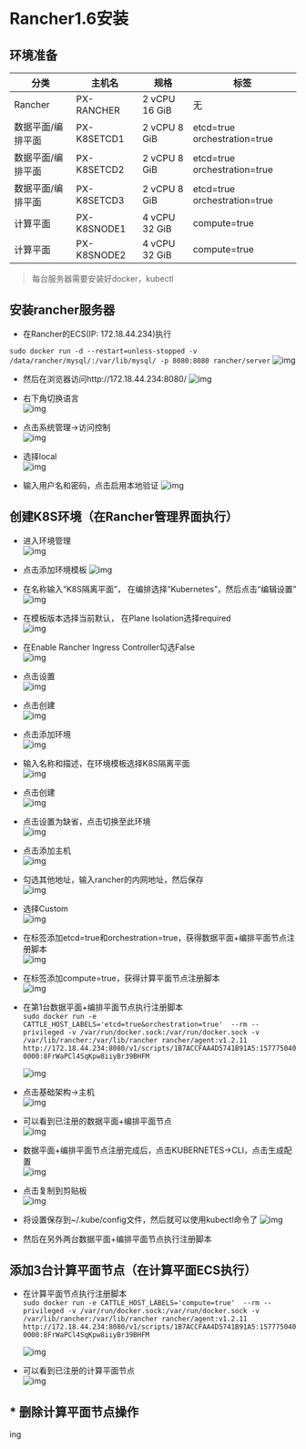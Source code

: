 # Rancher1.6安装
## 环境准备
| 分类 | 主机名 | 规格 | 标签 |
| --- | --- | --- | --- |
| Rancher | PX-RANCHER | 2 vCPU 16 GiB | 无 |
| 数据平面/编排平面 | PX-K8SETCD1 | 2 vCPU 8 GiB | etcd=true orchestration=true |
| 数据平面/编排平面 | PX-K8SETCD2 | 2 vCPU 8 GiB | etcd=true orchestration=true |
| 数据平面/编排平面 | PX-K8SETCD3 | 2 vCPU 8 GiB | etcd=true orchestration=true |
| 计算平面 | PX-K8SNODE1 | 4 vCPU 32 GiB | compute=true |
| 计算平面 | PX-K8SNODE2 | 4 vCPU 32 GiB | compute=true |

> 每台服务器需要安装好docker，kubectl 

## 安装rancher服务器
- 在Rancher的ECS(IP: 172.18.44.234)执行  

`sudo docker run -d --restart=unless-stopped -v /data/rancher/mysql/:/var/lib/mysql/ -p 8080:8080 rancher/server`
![img](images/rancher1.6/rancher-install.png)

- 然后在浏览器访问http://172.18.44.234:8080/
![img](images/rancher1.6/rancher-1.png)

- 右下角切换语言  
![img](images/rancher1.6/rancher-2.png)

- 点击系统管理->访问控制  
![img](images/rancher1.6/rancher-3.png)

- 选择local  
![img](images/rancher1.6/rancher-4.png)

- 输入用户名和密码，点击启用本地验证
![img](images/rancher1.6/rancher-5.png)

## 创建K8S环境（在Rancher管理界面执行）
- 进入环境管理  
![img](images/rancher1.6/rancher-6.png)

- 点击添加环境模板 
![img](images/rancher1.6/rancher-7.png)

- 在名称输入“K8S隔离平面”， 在编排选择“Kubernetes”，然后点击“编辑设置”  
![img](images/rancher1.6/rancher-8.png)

- 在模板版本选择当前默认， 在Plane Isolation选择required  
![img](images/rancher1.6/rancher-9.png)

- 在Enable Rancher Ingress Controller勾选False  
![img](images/rancher1.6/rancher-10.png)

- 点击设置  
![img](images/rancher1.6/rancher-11.png)

- 点击创建  
![img](images/rancher1.6/rancher-12.png)

- 点击添加环境  
![img](images/rancher1.6/rancher-13.png)

- 输入名称和描述，在环境模板选择K8S隔离平面  
![img](images/rancher1.6/rancher-14.png)

- 点击创建  
![img](images/rancher1.6/rancher-15.png)

- 点击设置为缺省，点击切换至此环境  
![img](images/rancher1.6/rancher-16.png)

- 点击添加主机  
![img](images/rancher1.6/rancher-17.png)

- 勾选其他地址，输入rancher的内网地址，然后保存  
![img](images/rancher1.6/rancher-18.png)

- 选择Custom  
![img](images/rancher1.6/rancher-19.png)

- 在标签添加etcd=true和orchestration=true，获得数据平面+编排平面节点注册脚本   
![img](images/rancher1.6/rancher-20.png)

- 在标签添加compute=true，获得计算平面节点注册脚本  
![img](images/rancher1.6/rancher-21.png)

- 在第1台数据平面+编排平面节点执行注册脚本    
    `sudo docker run -e CATTLE_HOST_LABELS='etcd=true&orchestration=true'  --rm --privileged -v /var/run/docker.sock:/var/run/docker.sock -v /var/lib/rancher:/var/lib/rancher rancher/agent:v1.2.11 http://172.18.44.234:8080/v1/scripts/1B7ACCFAA4D5741B91A5:1577750400000:8FrWaPCl4SqKpw8iiyBr39BHFM`
  
    ![img](images/rancher1.6/rancher-23.png)

- 点击基础架构->主机  
![img](images/rancher1.6/rancher-22.png)

- 可以看到已注册的数据平面+编排平面节点  
![img](images/rancher1.6/rancher-24.png)

- 数据平面+编排平面节点注册完成后，点击KUBERNETES->CLI，点击生成配置  
![img](images/rancher1.6/rancher-25.png)

- 点击复制到剪贴板  
![img](images/rancher1.6/rancher-26.png)

- 将设置保存到~/.kube/config文件，然后就可以使用kubectl命令了
![img](images/rancher1.6/rancher-27.png)

- 然后在另外两台数据平面+编排平面节点执行注册脚本 

## 添加3台计算平面节点（在计算平面ECS执行）
- 在计算平面节点执行注册脚本  
    `sudo docker run -e CATTLE_HOST_LABELS='compute=true'  --rm --privileged -v /var/run/docker.sock:/var/run/docker.sock -v /var/lib/rancher:/var/lib/rancher rancher/agent:v1.2.11 http://172.18.44.234:8080/v1/scripts/1B7ACCFAA4D5741B91A5:1577750400000:8FrWaPCl4SqKpw8iiyBr39BHFM`
    
    ![img](images/rancher1.6/rancher-28.png)

- 可以看到已注册的计算平面节点    
![img](images/rancher1.6/rancher-29.png)

## \* 删除计算平面节点操作
ing